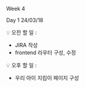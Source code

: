 Week 4

Day 1
24/03/18
 
💡 오전 할 일 : 

- JIRA 작성
- frontend 라우터 구성, 수정
 
 
💡 오후 할 일 : 

- 우리 아이 지킴이 페이지 구성
